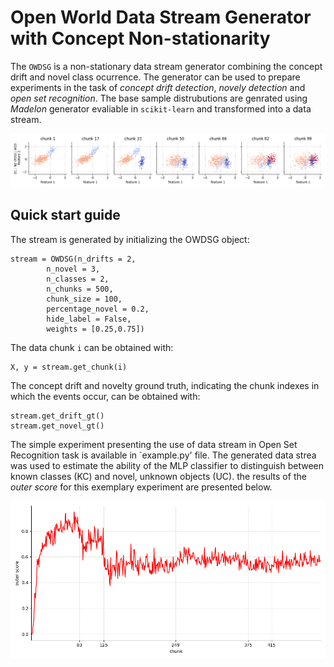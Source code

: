 # Open World Data Stream Generator with Concept Non-stationarity

The `OWDSG` is a non-stationary data stream generator combining the concept drift and novel class ocurrence. The generator can be used to prepare experiments in the task of *concept drift detection*, *novely detection* and *open set recognition*. The base sample distrubutions are genrated using *Madelon* generator evaliable in `scikit-learn` and transformed into a data stream.

![](figures/scatter.png)

## Quick start guide

The stream is generated by initializing the OWDSG object:
```
stream = OWDSG(n_drifts = 2, 
        n_novel = 3, 
        n_classes = 2,
        n_chunks = 500, 
        chunk_size = 100, 
        percentage_novel = 0.2,
        hide_label = False,
        weights = [0.25,0.75])
```

The data chunk `i` can be obtained with:
```
X, y = stream.get_chunk(i)
```

The concept drift and novelty ground truth, indicating the chunk indexes in which the events occur, can be obtained with:
```
stream.get_drift_gt()
stream.get_novel_gt()
```

The simple experiment presenting the use of data stream in Open Set Recognition task is available in `example.py' file. The generated data strea was used to estimate the ability of the MLP classifier to distinguish between known classes (KC) and novel, unknown objects (UC). the results of the *outer score* for this exemplary experiment are presented below.

<img src="figures/example.png" width="700"/>
